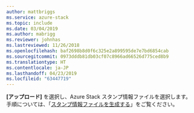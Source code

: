 ```yaml
---
author: mattbriggs
ms.service: azure-stack
ms.topic: include
ms.date: 03/04/2019
ms.author: mabrigg
ms.reviewer: johnhas
ms.lastreviewed: 11/26/2018
ms.openlocfilehash: baf2698b8d0f6c325e2a899595de7e7bd6854cab
ms.sourcegitcommit: 0973dddb81db03cf07c8966ad66526d775ced8b9
ms.translationtype: HT
ms.contentlocale: ja-JP
ms.lasthandoff: 04/23/2019
ms.locfileid: "63447719"
---
```

**[アップロード]** を選択し、Azure Stack スタンプ情報ファイルを選択します。 手順については、「[スタンプ情報ファイルを生成する](../azure-stack-vaas-parameters.md#generate-the-stamp-information-file)」をご覧ください。